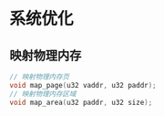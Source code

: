 # 系统优化

## 映射物理内存

```cpp
// 映射物理内存页
void map_page(u32 vaddr, u32 paddr);
// 映射物理内存区域
void map_area(u32 paddr, u32 size);
```
